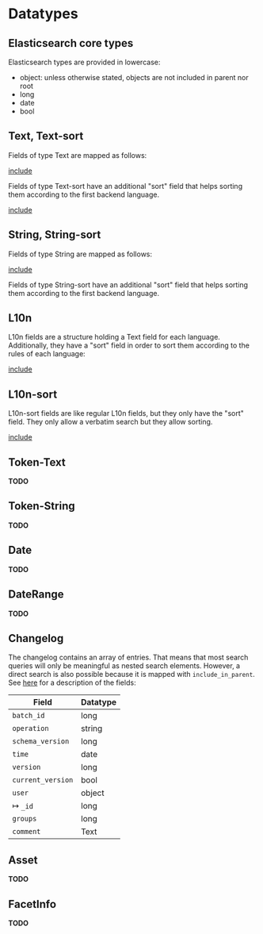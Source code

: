 # Datatypes

## Elasticsearch core types

Elasticsearch types are provided in lowercase:

- object: unless otherwise stated, objects are not included in parent nor root
- long
- date
- bool

## Text, Text-sort

Fields of type Text are mapped as follows:


[include](./text.json)


Fields of type Text-sort have an additional "sort" field that helps sorting them according to the first backend language.


[include](./text.json)


## String, String-sort

Fields of type String are mapped as follows:


[include](./string.json)


Fields of type String-sort have an additional "sort" field that helps sorting them according to the first backend language.

## L10n

L10n fields are a structure holding a Text field for each language. Additionally, they have a "sort" field
in order to sort them according to the rules of each language:


[include](./l10n.json)


## L10n-sort

L10n-sort fields are like regular L10n fields, but they only have the "sort" field. They only allow a verbatim
search but they allow sorting.


[include](./l10n-sort.json)


## Token-Text

**TODO**

## Token-String

**TODO**

## Date

**TODO**

## DateRange

**TODO**

## Changelog

The changelog contains an array of entries. That means that most search queries will only be meaningful as nested search elements.
However, a direct search is also possible because it is mapped with `include_in_parent`.
See [here](/technical/types/cl_entry/cl_entry.md) for a description of the fields:

| Field             | Datatype     |
|-------------------|--------------|
| `batch_id`        | long         |
| `operation`       | string       |
| `schema_version`  | long         |
| `time`            | date         |
| `version`         | long         |
| `current_version` | bool         |
| `user`            | object       |
| &#8614; `_id`     | long         |
| `groups`          | long         |
| `comment`         | Text         |

## Asset

**TODO**

## FacetInfo

**TODO**
